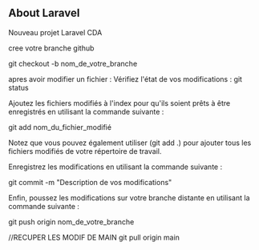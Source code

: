 ## About Laravel
Nouveau projet Laravel CDA

cree votre branche github

git checkout -b nom_de_votre_branche

apres avoir modifier un fichier :
Vérifiez l'état de vos modifications :
git status

Ajoutez les fichiers modifiés à l'index pour qu'ils soient prêts à être enregistrés en utilisant la commande suivante :

git add nom_du_fichier_modifié

Notez que vous pouvez également utiliser (git add .) pour ajouter tous les fichiers modifiés de votre répertoire de travail.

Enregistrez les modifications en utilisant la commande suivante :

git commit -m "Description de vos modifications"

Enfin, poussez les modifications sur votre branche distante en utilisant la commande suivante :

git push origin nom_de_votre_branche


//RECUPER LES MODIF DE MAIN
git pull origin main